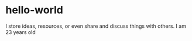 # hello-world
I store ideas, resources, or even share and discuss things with others.
I am 23 years old
